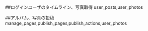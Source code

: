##ログインユーザのタイムライン、写真取得
user_posts,user_photos

##アルバム、写真の投稿
manage_pages,publish_pages,publish_actions,user_photos
